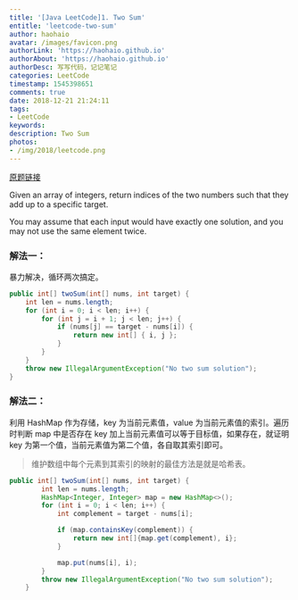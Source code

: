 ```yaml
---
title: '[Java LeetCode]1. Two Sum'
entitle: 'leetcode-two-sum'
author: haohaio
avatar: /images/favicon.png
authorLink: 'https://haohaio.github.io'
authorAbout: 'https://haohaio.github.io'
authorDesc: 写写代码，记记笔记
categories: LeetCode
timestamp: 1545398651
comments: true
date: 2018-12-21 21:24:11
tags:
- LeetCode
keywords:
description: Two Sum
photos:
- /img/2018/leetcode.png
---
```


[原题链接](https://leetcode.com/problems/two-sum/)

Given an array of integers, return indices of the two numbers such that they add up to a specific target.

You may assume that each input would have exactly one solution, and you may not use the same element twice.

### 解法一：

暴力解决，循环两次搞定。

```java
public int[] twoSum(int[] nums, int target) {
    int len = nums.length;
    for (int i = 0; i < len; i++) {
        for (int j = i + 1; j < len; j++) {
            if (nums[j] == target - nums[i]) {
                return new int[] { i, j };
            }
        }
    }
    throw new IllegalArgumentException("No two sum solution");
}
```

### 解法二：

利用 HashMap 作为存储，key 为当前元素值，value 为当前元素值的索引。遍历时判断 map 中是否存在 key 加上当前元素值可以等于目标值，如果存在，就证明 key 为第一个值，当前元素值为第二个值，各自取其索引即可。

> 维护数组中每个元素到其索引的映射的最佳方法是就是哈希表。

```java
public int[] twoSum(int[] nums, int target) {
        int len = nums.length;
        HashMap<Integer, Integer> map = new HashMap<>();
        for (int i = 0; i < len; i++) {
            int complement = target - nums[i];

            if (map.containsKey(complement)) {
                return new int[]{map.get(complement), i};
            }

            map.put(nums[i], i);
        }
        throw new IllegalArgumentException("No two sum solution");
    }
```